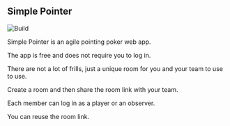 ## Simple Pointer
![Build](https://github.com/jwhulette/SimplePointer/workflows/Build/badge.svg)


Simple Pointer is an agile pointing poker web app.

The app is free and does not require you to log in.

There are not a lot of frills, just a unique room for you and your team to use to use.


Create a room and then share the room link with your team.

Each member can log in as a player or an observer.

You can reuse the room link.
